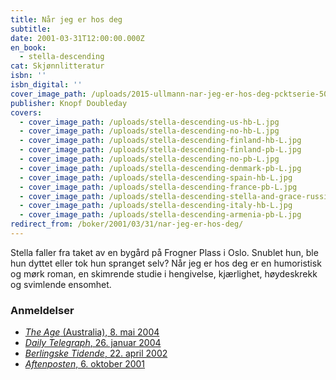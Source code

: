 ```yaml
---
title: Når jeg er hos deg
subtitle:
date: 2001-03-31T12:00:00.000Z
en_book:
  - stella-descending
cat: Skjønnlitteratur
isbn: ''
isbn_digital: ''
cover_image_path: /uploads/2015-ullmann-nar-jeg-er-hos-deg-pcktserie-500px.jpg
publisher: Knopf Doubleday
covers:
  - cover_image_path: /uploads/stella-descending-us-hb-L.jpg
  - cover_image_path: /uploads/stella-descending-no-hb-L.jpg
  - cover_image_path: /uploads/stella-descending-finland-hb-L.jpg
  - cover_image_path: /uploads/stella-descending-finland-pb-L.jpg
  - cover_image_path: /uploads/stella-descending-no-pb-L.jpg
  - cover_image_path: /uploads/stella-descending-denmark-pb-L.jpg
  - cover_image_path: /uploads/stella-descending-spain-hb-L.jpg
  - cover_image_path: /uploads/stella-descending-france-pb-L.jpg
  - cover_image_path: /uploads/stella-descending-stella-and-grace-russia-hb-L.jpg
  - cover_image_path: /uploads/stella-descending-italy-hb-L.jpg
  - cover_image_path: /uploads/stella-descending-armenia-pb-L.jpg
redirect_from: /boker/2001/03/31/nar-jeg-er-hos-deg/
---
```


Stella faller fra taket av en bygård på Frogner Plass i Oslo. Snublet hun, ble hun dyttet eller tok hun spranget selv? Når jeg er hos deg er en humoristisk og mørk roman, en skimrende studie i hengivelse, kjærlighet, høydeskrekk og svimlende ensomhet.

### Anmeldelser

* [*The Age* (Australia), 8. mai 2004](/assets/files/Age-08-05-2004.pdf)
* [*Daily Telegraph*, 26. januar 2004](/assets/files/Telegraph-26-01-2004.pdf)
* [*Berlingske Tidende*, 22. april 2002](/assets/files/Berlingske-22-04-2002.pdf)
* [*Aftenposten*, 6. oktober 2001](/assets/files/Aftenposten-06-10-2001.pdf)
